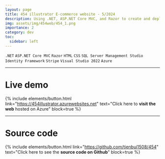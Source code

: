 ```yaml
---
layout: page
title: 454 illustrator E-commerce website - 5/2024
description: Using .NET, ASP.NET Core MVC, and Razor to create and deploy an e-commerce site for showcasing and selling illustrations. Employing Visual Studio 2022 and SQL Server Management Studio for CRUD operations, Identity Framework for user authentication, and Stripe for payments. Gaining skills in large-scale project architecture, custom tag helpers, and Azure deployment. Mastering the latest ASP.NET Core MVC advancements for scalable web apps.
img: assets/img/454web/454_1.png
importance: 2
category: dev
toc:
  sidebar: left
---
```


`.NET`
`ASP.NET Core MVC`
`Razor`
`HTML`
`CSS`
`SQL Server Management Studio`
`Identity Framework`
`Stripe`
`Visual Studio 2022`
`Azure`

---

# Live demo

{% include elements/button.html link="https://454illustrator.azurewebsites.net" text="Click here to **visit the web** hosted on Azure" block=true %}

---

# Source code

{% include elements/button.html link="https://github.com/tienbui1508/454" text="Click here to see the **source code on Github**" block=true %}
